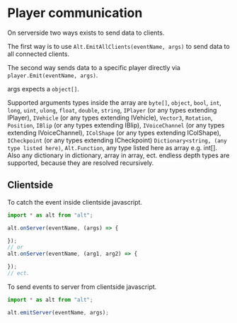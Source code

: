 # Player communication

On serverside two ways exists to send data to clients.

The first way is to use ```Alt.EmitAllClients(eventName, args)``` to send data to all connected clients.

The second way sends data to a specific player directly via ```player.Emit(eventName, args)```.

args expects a ```object[]```.

Supported arguments types inside the array are ```byte[]```, ```object```, ```bool```, ```int```, ```long```, ```uint```, ```ulong```, ```float```, ```double```, ```string```, ```IPlayer``` (or any types extending IPlayer), ```IVehicle``` (or any types extending IVehicle),
```Vector3```, ```Rotation```, ```Position```, ```IBlip``` (or any types extending IBlip), ```IVoiceChannel``` (or any types extending IVoiceChannel), ```IColShape``` (or any types extending IColShape), ```ICheckpoint``` (or any types extending ICheckpoint)
```Dictionary<string, (any type listed here)```, ```Alt.Function```, any type listed here as array e.g. int[].
Also any dictionary in dictionary, array in array, ect. endless depth types are supported, because they are resolved recursively.

## Clientside

To catch the event inside clientside javascript.

```js
import * as alt from "alt";

alt.onServer(eventName, (args) => {

});
// or
alt.onServer(eventName, (arg1, arg2) => {

});
// ect.
```

To send events to server from clientside javascript.

```js
import * as alt from "alt";

alt.emitServer(eventName, args);
```
